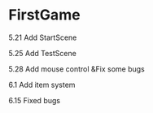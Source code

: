 # FirstGame

5.21 Add StartScene

5.25 Add TestScene

5.28 Add mouse control
        &Fix some bugs

6.1 Add item system

6.15 Fixed bugs